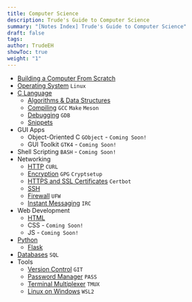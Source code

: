```yaml
---
title: Computer Science
description: Trude's Guide to Computer Science
summary: "[Notes Index] Trude's Guide to Computer Science"
draft: false
tags: 
author: TrudeEH
showToc: true
weight: "1"
---
```


- [Building a Computer From Scratch](../how_to_computer/)
- [Operating System](../linux/) `Linux`
- [C Language](../c-language/)
	- [Algorithms & Data Structures](../algorithms_and_data/)
	- [Compiling](../compiling/) `GCC` `Make` `Meson`
	- [Debugging](../gdb/) `GDB`
	- [Snippets](../c-snippets/)
- GUI Apps
	- Object-Oriented C `GObject` - `Coming Soon!`
	- GUI Toolkit `GTK4` - `Coming Soon!`
- Shell Scripting `BASH` - `Coming Soon!`
- Networking
	- [HTTP](../http/) `CURL`
	- [Encryption](../encryption/) `GPG` `Cryptsetup`
	- [HTTPS and SSL Certificates](../https-ssl-certs/) `Certbot`
	- [SSH](../ssh/)
	- [Firewall](../firewall/) `UFW`
	- [Instant Messaging](../irc/) `IRC`
- Web Development
	- [HTML](../html/)
	- CSS - `Coming Soon!`
	- JS - `Coming Soon!`
- [Python](../python/)
	- [Flask](../flask/)
- [Databases](../databases/) `SQL`
- Tools
	- [Version Control](../git/) `GIT`
	- [Password Manager](../pass/) `PASS`
	- [Terminal Multiplexer](../tmux/) `TMUX`
	- [Linux on Windows](../wsl2/) `WSL2`
